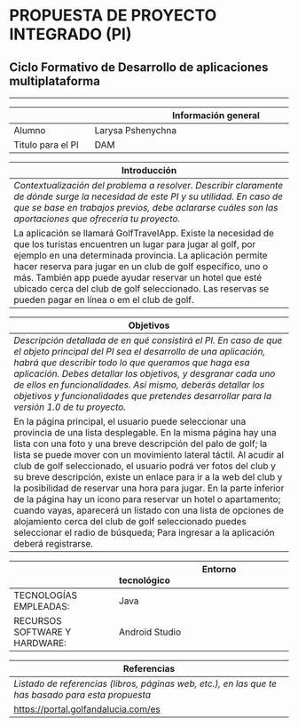 # PROPUESTA DE PROYECTO INTEGRADO (PI) 
## Ciclo Formativo de Desarrollo de aplicaciones multiplataforma 
___________

| <img width=250/>  | <img width=140/>Información general <img width=450/> |
| ----- |:-------------------------------------------------------------------------------------------------------------------------------------- |
|Alumno   |  Larysa Pshenychna     |
|Titulo para el PI |      DAM          |

| Introducción                                                                                                                      |
|------------------------------------------------------------------------------------------------------------------------------------------|
|*Contextualización del problema a resolver. Describir claramente de dónde surge la necesidad de este PI y su utilidad. En caso de que se base en trabajos previos, debe aclararse cuáles son las aportaciones que ofrecería tu proyecto.*                                                                                                                         |
|La aplicación se llamará GolfTravelApp. Existe la necesidad de que los turistas encuentren un lugar para jugar al golf, por ejemplo en una determinada provincia. La aplicación permite hacer reserva para jugar en un club de golf específico, uno o más. También app puede ayudar reservar un hotel que esté ubicado cerca del club de golf seleccionado. Las reservas se pueden pagar en línea o em el club de golf. |

| Objetivos                                                                                                                     |
|------------------------------------------------------------------------------------------------------------------------------------------|
|*Descripción detallada de en qué consistirá el PI. En caso de que el objeto principal del PI sea el desarrollo de una aplicación, habrá que describir todo lo que queramos que haga esa aplicación. Debes detallar los objetivos, y desgranar cada uno de ellos en funcionalidades. Así mismo, deberás detallar los objetivos y funcionalidades que pretendes desarrollar para la versión 1.0 de tu proyecto.*                                                                                                                          |
|En la página principal, el usuario puede seleccionar una provincia de una lista desplegable. En la misma página hay una lista con una foto y una breve descripción del palo de golf; la lista se puede mover con un movimiento lateral táctil. Al acudir al club de golf seleccionado, el usuario podrá ver fotos del club y su breve descripción, existe un enlace para ir a la web del club y la posibilidad de reservar una hora para jugar. En la parte inferior de la página hay un icono para reservar un hotel o apartamento; cuando vayas, aparecerá un listado con una lista de opciones de alojamiento cerca del club de golf seleccionado puedes seleccionar el radio de búsqueda; Para ingresar a la aplicación deberá registrarse.|                                                             |
                                                                                                                                      
|<img width=200/>                      |<img width=150/>Entorno tecnológico <img width=400/>                                                                  |
|-------------------------------------|:-------------------------------------------------------------------------------------|
|TECNOLOGÍAS EMPLEADAS:               |Java                                                                                  |
|RECURSOS SOFTWARE Y HARDWARE:        |Android Studio                                                                        |

| Referencias                                                                                                                     |
|------------------------------------------------------------------------------------------------------------------------------------------|
|*Listado de referencias (libros, páginas web, etc.), en las que te has basado para esta propuesta* <img width=400/>                              |
|  https://portal.golfandalucia.com/es  |                                                                                                                                                      
